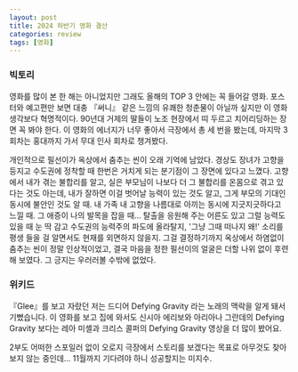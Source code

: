 ```yaml
---
layout: post
title: 2024 하반기 영화 결산
categories: review
tags: [영화]
---
```


### 빅토리

영화를 많이 본 한 해는 아니었지만 그래도 올해의 TOP 3 안에는 꼭 들어갈 영화. 포스터와 예고편만 보면 대충 『써니』 같은 느낌의 유쾌한 청춘물이 아닐까 싶지만 이 영화 생각보다 혁명적이다. 90년대 거제의 딸들이 노조 현장에서 띠 두르고 치어리딩하는 장면 꼭 봐야 한다. 이 영화의 에너지가 너무 좋아서 극장에서 총 세 번을 봤는데, 마지막 3회차는 홍대까지 가서 무대 인사 회차로 챙겨봤다. 

개인적으로 필선이가 옥상에서 춤추는 씬이 오래 기억에 남았다. 경상도 장녀가 고향을 등지고 수도권에 정착할 때 한번은 거치게 되는 분기점이 그 장면에 있다고 느꼈다. 고향에서 내가 겪는 불합리를 알고, 실은 부모님이 나보다 더 그 불합리를 온몸으로 겪고 있다는 것도 아는데, 내가 잘하면 이걸 벗어날 능력이 있는 것도 알고, 그게 부모의 기대인 동시에 불안인 것도 알 때. 내 가족 내 고향을 나름대로 아끼는 동시에 지긋지긋하다고 느낄 때. 그 애증이 나의 발목을 잡을 때... 탈출을 응원해 주는 어른도 있고 그럴 능력도 있을 때 눈 딱 감고 수도권의 능력주의 파도에 올라탈지, '그냥 그때 떠나지 왜!' 소리를 평생 들을 걸 알면서도 현재를 외면하지 않을지. 그걸 결정하기까지 옥상에서 하염없이 춤추는 씬이 정말 인상적이었고, 결국 마음을 정한 필선이의 얼굴은 더할 나위 없이 후련해 보였다. 그 긍지는 우러러볼 수밖에 없었다. 

### 위키드

『Glee』를 보고 자랐던 저는 드디어 Defying Gravity 라는 노래의 맥락을 알게 돼서 기뻤습니다. 이 영화를 보고 집에 와서도 신시아 에리보와 아리아나 그란데의 Defying Gravity 보다는 레아 미셸과 크리스 콜퍼의 Defying Gravity 영상을 더 많이 봤어요.

2부도 어떠한 스포일러 없이 오로지 극장에서 스토리를 보겠다는 목표로 아무것도 찾아보지 않는 중인데... 11월까지 기다려야 하니 성공할지는 미지수.